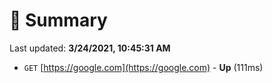 # 📖 Summary
Last updated: **3/24/2021, 10:45:31 AM**

- `GET` [https://google.com](https://google.com) - **Up** (111ms)
